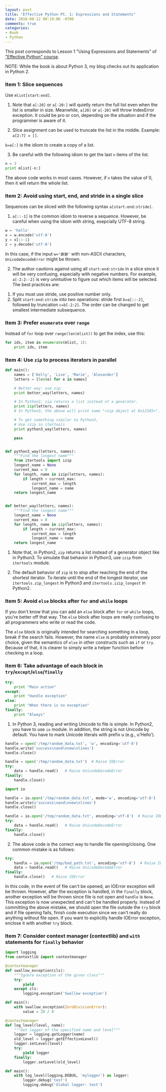 ```yaml
---
layout: post
title: "Effective Python Pt. 1: Expressions and Statements"
date: 2018-08-12 00:19:06 -0700
comments: true
categories: 
- Book
- Python
---
```


This post corresponds to Lesson 1 "Using Expressions and Statements" of ["Effective Python" course](https://www.safaribooksonline.com/videos/effective-python/9780134175249).

NOTE: While the book is about Python 3, my blog checks out its application in Python 2. 

<!--more-->

### Item 1: Slice sequences

Use `mlist[start:end]`.

1) Note that `a[:20]` or `a[-20:]` will quietly return the full list even when the list is smaller in size.
Meanwhile, `a[20]` or `a[-20]` will throw IndexError exception.
It could be pro or con, depending on the situation and if the programmer is aware of it.

2) Slice assignment can be used to truncate the list in the middle. Example: `a[2:7] = []`.

`b=a[:]` is the idiom to create a copy of a list.

3) Be careful with the following idiom to get the last `n` items of the list.

``` python WRONG: For input n, return the last n items from list
n = 3
print mlist[-n:]
```

The above code works in most cases. However, if `n` takes the value of 0, then it will return the whole list.

### Item 2: Avoid using start, end, and stride in a single slice

Sequences can be sliced with the following syntax `a[start:end:stride]`.

1) `a[::-1]` is the common idiom to reverse a sequence. However, be careful when using the idiom with string, esepcially UTF-8 string.

``` python WRONG: Reverse UTF-8 string
w = 'hello'
x = w.encode('utf-8')
y = x[::-1]
z = y.decode('utf-8')
```

In this case, if the input `w='谢谢'` with non-ASCII characters, `UnicodeDecodeError` might be thrown.

2) The author cautions against using all `start:end:stride` in a slice since it will be very confusing, especially with negative numbers.
For example, `a[-2:2:-2]` is very unintuitive to figure out which items will be selected.
The best practices are:

1. If you must use stride, use positive number only.
1. Split `start:end:stride` into two operations: stride first `b=a[::-2]`, followed by truncation `c=b[-2:2]`. The order can be changed to get smallest intermediate subsequence.

### Item 3: Prefer `enumerate` over `range`

Instead of `for` loop over `range(len(mlist))` to get the index, use this:

```python enumerate example
for idx, item in enumerate(mlist, 1):
    print idx, item
```

### Item 4: Use `zip` to process iterators in parallel

``` python Example of zip
def main():
    names = ['Kelly', 'Lise', 'Marie', 'Alexander']
    letters = [len(e) for e in names]

    # Better way: use zip
    print better_way(letters, names)

    # In Python2, zip returns a list instead of a generator.
    print zip(letters, names)
    # In Python3, the above will print some "<zip object at 0x12345>".

    # To get something similar to Python3,
    # Use izip in itertools
    print python3_way(letters, names)

    pass


def python3_way(letters, names):
    """Find the longest name"""
    from itertools import izip
    longest_name = None
    current_max = 0
    for length, name in izip(letters, names):
        if length > current_max:
            current_max = length
            longest_name = name
    return longest_name


def better_way(letters, names):
    """Find the longest name"""
    longest_name = None
    current_max = 0
    for length, name in zip(letters, names):
        if length > current_max:
            current_max = length
            longest_name = name
    return longest_name
```

1) Note that, in Python2, `zip` returns a list instead of a generator object like in Python3.
To simulate that behavior in Python3, use `izip` from `itertools` module.

2) The default behavior of `zip` is to stop after reaching the end of the shortest iterator.
To iterate until the end of the longest iterator, use `itertools.zip_longest` in Python3 and `itertools.izip_longest` in Python2.

### Item 5: Avoid `else` blocks after `for` and `while` loops

If you don't know that you can add an `else` block after `for` or `while` loops, you're better off that way.
The `else` block after loops are really confusing to all programmers who write or read the code.

The `else` block is originally intended for searching something in a loop, break if the search fails.
However, the name `else` is probably extremely poor choice, given the semantics of `else` in other constructs such as `if` or `try`. 
Because of that, it is clearer to simply write a helper function before checking in a loop.

### Item 6: Take advantage of each block in `try`/`except`/`else`/`finally`

``` python Function of each block
try:
    print "Main action"
except:
    print "Handle exception"
else:
    print "When there is no exception"
finally:
    print "Always"
```

1) In Python 3, reading and writing Unicode to file is simple.
In Python2, you have to use `io` module.
In addition, the string is not Unicode by default. 
You have to mark Unicode literals with prefix u (e.g., u’Hello’).

``` python Unicode read/write in Python3
handle = open('/tmp/random_data.txt', 'w', encoding='utf-8')
handle.write('success\nand\nnew\nlines')
handle.close()

handle = open('/tmp/random_data.txt')  # Raise IOError
try:
    data = handle.read()   # Raise UnicodeDecodeError
finally:
    handle.close()
```

``` python Unicode read/write in Python2
import io

handle = io.open('/tmp/random_data.txt', mode='w', encoding='utf-8')
handle.write(u'success\nand\nnew\nlines')
handle.close()

handle = io.open('/tmp/random_data.txt', encoding='utf-8')  # Raise IOError
try:
    data = handle.read()   # Raise UnicodeDecodeError
finally:
    handle.close()
```

2) The above code is the correct way to handle file opening/closing.
One common mistake is as follows:

``` python WRONG: Common mistake in file handling
try:
    handle = io.open('/tmp/bad_path.txt', encoding='utf-8')  # Raise IOError
    data = handle.read()   # Raise UnicodeDecodeError
finally:
    handle.close()   # Raise IOError
```

In this code, in the event of file can't be opened, an IOError exception will be thrown. 
However, after the exception is handled, in the `finally` block, another exception will be thrown since file is not open and `handle` is `None`.
This exception is now unexpected and can't be handled properly.
Instead of committing the above mistake, we should open the file outside the `try` block and if file opening fails, finish code execution since we can't really do anything without file open.
If you want to explicitly handle IOError exception, enclose it with another `try` block.

### Item 7: Consider context manager (contextlib) and `with` statements for `finally` behavior

``` python Context manager example
import logging
from contextlib import contextmanager

@contextmanager
def swallow_exception(cls):
    """Ignore exception of the given class"""
    try:
        yield
    except cls:
        logging.exception('Swallow exception')

def main():
    with swallow_exception(ZeroDivisionError):
        value = 20 / 0
```

``` python Context manager example with handle return
@contextmanager
def log_level(level, name):
    """Get logger of the specified name and level"""
    logger = logging.getLogger(name)
    old_level = logger.getEffectiveLevel()
    logger.setLevel(level)
    try:
        yield logger
    finally:
        logger.setLevel(old_level)

def main():
    with log_level(logging.DEBUG, 'mylogger') as logger:
        logger.debug('test')
        logging.debug('Global logger: test')
```
